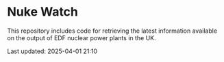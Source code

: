 # Nuke Watch

This repository includes code for retrieving the latest information available on the output of EDF nuclear power plants in the UK.

Last updated: 2025-04-01 21:10